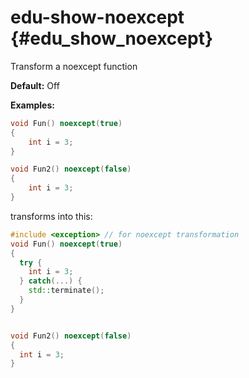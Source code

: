 # edu-show-noexcept {#edu_show_noexcept}
Transform a noexcept function

__Default:__ Off

__Examples:__

```.cpp
void Fun() noexcept(true)
{
    int i = 3;
}

void Fun2() noexcept(false)
{
    int i = 3;
}
```

transforms into this:

```.cpp
#include <exception> // for noexcept transformation
void Fun() noexcept(true)
{
  try {
    int i = 3;
  } catch(...) {
    std::terminate();
  }
}


void Fun2() noexcept(false)
{
  int i = 3;
}


```

